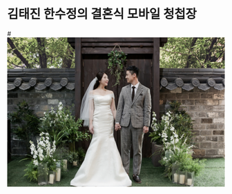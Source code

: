 # 김태진 한수정의 결혼식 모바일 청첩장

#![메인사진](https://github.com/clemens9103/wedding_card/blob/main/docs/images/pic2.jpeg)
